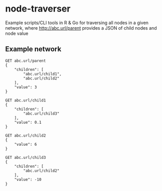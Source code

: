 # node-traverser
Example scripts/CLI tools in R & Go for traversing all nodes in a given network, where http://abc.url/parent provides a JSON of child nodes and node value

## Example network
```
GET abc.url/parent
{
    "children": [
        "abc.url/child1",
        "abc.url/child2"
    ],
    "value": 3
}

GET abc.url/child1
{
    "children": [
        "abc.url/child3"
    ],
    "value": 0.1
}

GET abc.url/child2
{
    "value": 6
}

GET abc.url/child3
{
    "children": [
        "abc.url/child2"
    ],
    "value": -10
}
```
